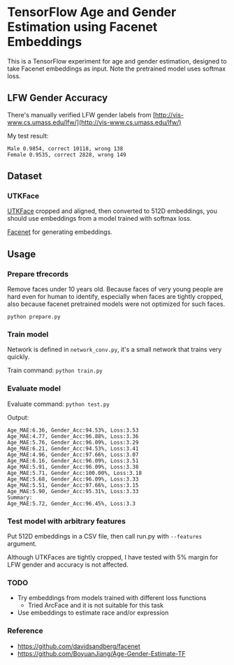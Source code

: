 # TensorFlow Age and Gender Estimation using Facenet Embeddings

This is a TensorFlow experiment for age and gender estimation, designed to take Facenet embeddings as input. Note the pretrained model uses softmax loss.

## LFW Gender Accuracy

There's manually verified LFW gender labels from [http://vis-www.cs.umass.edu/lfw/](http://vis-www.cs.umass.edu/lfw/)

My test result:

```
Male 0.9854, correct 10118, wrong 138
Female 0.9535, correct 2828, wrong 149
```

## Dataset

### UTKFace

[UTKFace](https://susanqq.github.io/UTKFace/) cropped and aligned, then converted to 512D embeddings, you should use embeddings from a model trained with softmax loss.

[Facenet](https://github.com/davidsandberg/facenet) for generating embeddings.

## Usage

### Prepare tfrecords

Remove faces under 10 years old. Because faces of very young people are hard even for human to identify, especially when faces are tightly cropped, also because facenet pretrained models were not optimized for such faces.

```
python prepare.py
```

### Train model

Network is defined in `network_conv.py`, it's a small network that trains very quickly.

Train command: `python train.py`

### Evaluate model

Evaluate command: `python test.py`

Output:

```
Age_MAE:6.36, Gender_Acc:94.53%, Loss:3.53
Age_MAE:4.77, Gender_Acc:96.88%, Loss:3.36
Age_MAE:5.76, Gender_Acc:96.09%, Loss:3.29
Age_MAE:6.21, Gender_Acc:94.53%, Loss:3.41
Age_MAE:4.96, Gender_Acc:97.66%, Loss:3.07
Age_MAE:6.16, Gender_Acc:96.09%, Loss:3.51
Age_MAE:5.91, Gender_Acc:96.09%, Loss:3.38
Age_MAE:5.71, Gender_Acc:100.00%, Loss:3.18
Age_MAE:5.68, Gender_Acc:96.09%, Loss:3.33
Age_MAE:5.51, Gender_Acc:97.66%, Loss:3.15
Age_MAE:5.90, Gender_Acc:95.31%, Loss:3.33
Summary:
Age_MAE:5.72, Gender_Acc:96.45%, Loss:3.3
```

### Test model with arbitrary features

Put 512D embeddings in a CSV file, then call run.py with `--features` argument.

Although UTKFaces are tightly cropped, I have tested with 5% margin for LFW gender and accuracy is not affected.

### TODO

- Try embeddings from models trained with different loss functions
   - Tried ArcFace and it is not suitable for this task
- Use embeddings to estimate race and/or expression


### Reference

- https://github.com/davidsandberg/facenet
- https://github.com/BoyuanJiang/Age-Gender-Estimate-TF

